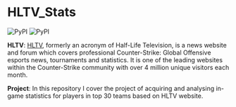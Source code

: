 # HLTV_Stats
![PyPI](https://img.shields.io/pypi/v/pandas?logo=pandas&label=pandas)
![PyPI](https://img.shields.io/pypi/v/BeautifulSoup4?label=beautifulsoup&color=orange)


**HLTV**: [HLTV](https://www.hltv.org/), formerly an acronym of Half-Life Television, is a news website and forum which covers professional Counter-Strike: Global Offensive esports news, tournaments and statistics. It is one of the leading websites within the Counter-Strike community with over 4 million unique visitors each month.

**Project**: In this repository I cover the project of acquiring and analysing in-game statistics for players in top 30 teams based on HLTV website. 
